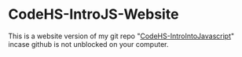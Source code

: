 # CodeHS-IntroJS-Website
This is a website version of my git repo "[CodeHS-IntroIntoJavascript](https://github.com/aditeyapatakoti/CodeHS-IntroIntoJavascript)" incase github is not unblocked on your computer.